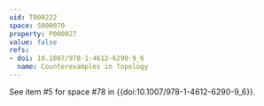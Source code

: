 ```yaml
---
uid: T000222
space: S000070
property: P000027
value: false
refs:
- doi: 10.1007/978-1-4612-6290-9_6
  name: Counterexamples in Topology
---
```


See item #5 for space #78 in {{doi:10.1007/978-1-4612-6290-9_6}}.
